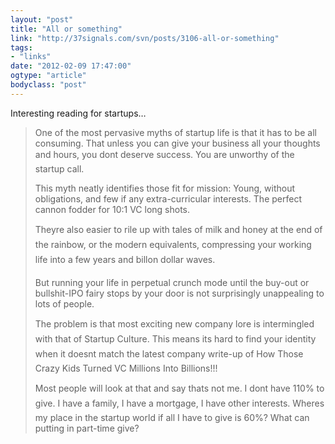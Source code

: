 ```yaml
---
layout: "post"
title: "All or something"
link: "http://37signals.com/svn/posts/3106-all-or-something"
tags: 
- "links"
date: "2012-02-09 17:47:00"
ogtype: "article"
bodyclass: "post"
---
```


Interesting reading for startups…

> One of the most pervasive myths of startup life is that it has to be all consuming. That unless you can give your business all your thoughts and hours, you dont deserve success. You are unworthy of the startup call.
> 
> This myth neatly identifies those fit for mission: Young, without obligations, and few if any extra-curricular interests. The perfect cannon fodder for 10:1 VC long shots.
> 
> Theyre also easier to rile up with tales of milk and honey at the end of the rainbow, or the modern equivalents, compressing your working life into a few years and billon dollar waves.
> 
> But running your life in perpetual crunch mode until the buy-out or bullshit-IPO fairy stops by your door is not surprisingly unappealing to lots of people.
> 
> The problem is that most exciting new company lore is intermingled with that of Startup Culture. This means its hard to find your identity when it doesnt match the latest company write-up of How Those Crazy Kids Turned VC Millions Into Billions!!!
> 
> Most people will look at that and say thats not me. I dont have 110% to give. I have a family, I have a mortgage, I have other interests. Wheres my place in the startup world if all I have to give is 60%? What can putting in part-time give?